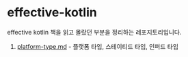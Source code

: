 # effective-kotlin

effective kotlin 책을 읽고 몰랐던 부분을 정리하는 레포지토리입니다.

1. [platform-type.md](./platform-type.md) - 플랫폼 타입, 스테이티드 타입, 인퍼드 타입